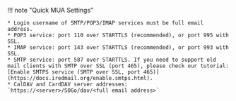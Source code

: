 !!! note "Quick MUA Settings"

    * Login username of SMTP/POP3/IMAP services must be full email address.
    * POP3 service: port 110 over STARTTLS (recommended), or port 995 with SSL.
    * IMAP service: port 143 over STARTTLS (recommended), or port 993 with SSL.
    * SMTP service: port 587 over STARTTLS. If you need to support old mail clients with SMTP over SSL (port 465), please check our tutorial: [Enable SMTPS service (SMTP over SSL, port 465)](https://docs.iredmail.org/enable.smtps.html).
    * CalDAV and CardDAV server addresses: `https://<server>/SOGo/dav/<full email address>`
